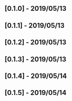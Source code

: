 ## [0.1.0] - 2019/05/13
## [0.1.1] - 2019/05/13
## [0.1.2] - 2019/05/13
## [0.1.3] - 2019/05/13
## [0.1.4] - 2019/05/14
## [0.1.5] - 2019/05/14